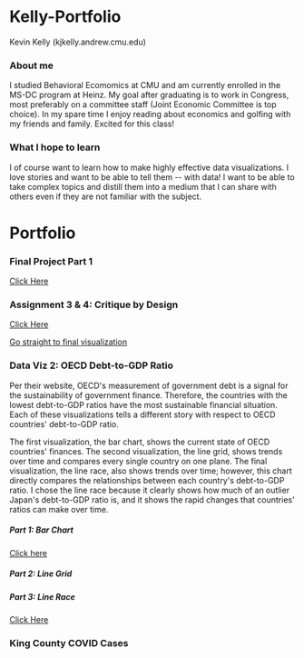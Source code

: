 # Kelly-Portfolio
Kevin Kelly (kjkelly.andrew.cmu.edu)

### About me
I studied Behavioral Ecomomics at CMU and am currently enrolled in the MS-DC program at Heinz. My goal after graduating is to work in Congress, most preferably on a committee staff (Joint Economic Committee is top choice). In my spare time I enjoy reading about economics and golfing with my friends and family. Excited for this class!

### What I hope to learn
I of course want to learn how to make highly effective data visualizations. I love stories and want to be able to tell them -- with data! I want to be able to take complex topics and distill them into a medium that I can share with others even if they are not familiar with the subject.

# Portfolio

### Final Project Part 1

[Click Here](/final_project_KevinKelly.md)

### Assignment 3 & 4: Critique by Design

[Click Here](/childcare_preferences.md)

[Go straight to final visualization](/childcare_final.md)

### Data Viz 2: OECD Debt-to-GDP Ratio

Per their website, OECD's measurement of government debt is a signal for the sustainability of government finance. Therefore, the countries with the lowest debt-to-GDP ratios have the most sustainable financial situation. Each of these visualizations tells a different story with respect to OECD countries' debt-to-GDP ratio.

The first visualization, the bar chart, shows the current state of OECD countries' finances. The second visualization, the line grid, shows trends over time and compares every single country on one plane. The final visualization, the line race, also shows trends over time; however, this chart directly compares the relationships between each country's debt-to-GDP ratio. I chose the line race because it clearly shows how much of an outlier Japan's debt-to-GDP ratio is, and it shows the rapid changes that countries' ratios can make over time.

##### Part 1: Bar Chart

[Click here](/dataviz2.md)

##### Part 2: Line Grid

<div class="flourish-embed flourish-chart" data-src="visualisation/8565187"><script src="https://public.flourish.studio/resources/embed.js"></script></div>

##### Part 3: Line Race

[Click Here](/dataviz2.3.md)

### King County COVID Cases

<div class="flourish-embed flourish-chart" data-src="visualisation/8529804"><script src="https://public.flourish.studio/resources/embed.js"></script></div>
